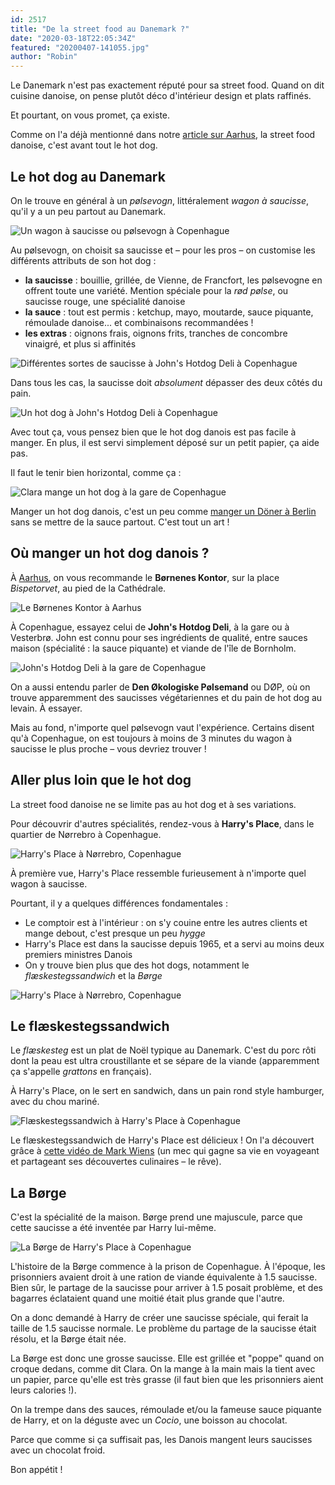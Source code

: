 ```yaml
---
id: 2517
title: "De la street food au Danemark ?"
date: "2020-03-18T22:05:34Z"
featured: "20200407-141055.jpg"
author: "Robin"
---
```


Le Danemark n'est pas exactement réputé pour sa street food. Quand on dit
cuisine danoise, on pense plutôt déco d'intérieur design et plats raffinés.

Et pourtant, on vous promet, ça existe.

Comme on l'a déjà mentionné dans notre
[article sur Aarhus](/2020/03/11/9-choses-incontournables-a-faire-a-aarhus), la
street food danoise, c'est avant tout le hot dog.

## Le hot dog au Danemark

On le trouve en général à un _pølsevogn_, littéralement _wagon à saucisse_,
qu'il y a un peu partout au Danemark.

![Un wagon à saucisse ou pølsevogn à Copenhague](20200408-174855.jpg "Un wagon à saucisse à Copenhague")

Au pølsevogn, on choisit sa saucisse et – pour les pros – on customise les
différents attributs de son hot dog :

- **la saucisse** : bouillie, grillée, de Vienne, de Francfort, les pølsevogne
  en offrent toute une variété. Mention spéciale pour la _rød pølse_, ou
  saucisse rouge, une spécialité danoise
- **la sauce** : tout est permis : ketchup, mayo, moutarde, sauce piquante,
  rémoulade danoise... et combinaisons recommandées !
- **les extras** : oignons frais, oignons frits, tranches de concombre vinaigré,
  et plus si affinités

![Différentes sortes de saucisse à John's Hotdog Deli à Copenhague](20200408-131130.jpg "Différentes sortes de saucisse, dont la fameuse rød pølse")

Dans tous les cas, la saucisse doit _absolument_ dépasser des deux côtés du
pain.

![Un hot dog à John's Hotdog Deli à Copenhague](20200408-131113.jpg "Un hot dog à John's Hotdog Deli")

Avec tout ça, vous pensez bien que le hot dog danois est pas facile à manger. En
plus, il est servi simplement déposé sur un petit papier, ça aide pas.

Il faut le tenir bien horizontal, comme ça :

![Clara mange un hot dog à la gare de Copenhague](20200408-131331.jpg)

Manger un hot dog danois, c'est un peu comme
[manger un Döner à Berlin](/2019/03/13/ich-hatte-gerne-einen-doner-bitte/) sans
se mettre de la sauce partout. C'est tout un art !

## Où manger un hot dog danois ?

À [Aarhus](/2020/03/11/9-choses-incontournables-a-faire-a-aarhus/), on vous
recommande le **Børnenes Kontor**, sur la place _Bispetorvet_, au pied de la
Cathédrale.

![Le Børnenes Kontor à Aarhus](20200407-140745.jpg "Le Børnenes Kontor à Aarhus")

À Copenhague, essayez celui de **John's Hotdog Deli**, à la gare ou à Vesterbrø.
John est connu pour ses ingrédients de qualité, entre sauces maison
(spécialité : la sauce piquante) et viande de l'île de Bornholm.

![John's Hotdog Deli à la gare de Copenhague](20200408-130929.jpg "John's Hotdog Deli à la gare de Copenhague")

On a aussi entendu parler de **Den Økologiske Pølsemand** ou DØP, où on trouve
apparemment des saucisses végétariennes et du pain de hot dog au levain. À
essayer.

Mais au fond, n'importe quel pølsevogn vaut l'expérience. Certains disent qu'à
Copenhague, on est toujours à moins de 3 minutes du wagon à saucisse le plus
proche – vous devriez trouver !

## Aller plus loin que le hot dog

La street food danoise ne se limite pas au hot dog et à ses variations.

Pour découvrir d'autres spécialités, rendez-vous à **Harry's Place**, dans le
quartier de Nørrebro à Copenhague.

![Harry's Place à Nørrebro, Copenhague](20200408-184505.jpg)

À première vue, Harry's Place ressemble furieusement à n'importe quel wagon à
saucisse.

Pourtant, il y a quelques différences fondamentales :

- Le comptoir est à l'intérieur : on s'y couine entre les autres clients et
  mange debout, c'est presque un peu _hygge_
- Harry's Place est dans la saucisse depuis 1965, et a servi au moins deux
  premiers ministres Danois
- On y trouve bien plus que des hot dogs, notamment le _flæskestegssandwich_ et
  la _Børge_

![Harry's Place à Nørrebro, Copenhague](20200408-181550.jpg)

## Le flæskestegssandwich

Le _flæskesteg_ est un plat de Noël typique au Danemark. C'est du porc rôti dont
la peau est ultra croustillante et se sépare de la viande (apparemment ça
s'appelle _grattons_ en français).

À Harry's Place, on le sert en sandwich, dans un pain rond style hamburger, avec
du chou mariné.

![Flæskestegssandwich à Harry's Place à Copenhague](20200408-182429.jpg)

Le flæskestegssandwich de Harry's Place est délicieux ! On l'a découvert grâce à
[cette vidéo de Mark Wiens](https://www.youtube.com/watch?v=2RvgmqpgSCM) (un mec
qui gagne sa vie en voyageant et partageant ses découvertes culinaires – le
rêve).

## La Børge

C'est la spécialité de la maison. Børge prend une majuscule, parce que cette
saucisse a été inventée par Harry lui-même.

![La Børge de Harry's Place à Copenhague](20200408-183706.jpg)

L'histoire de la Børge commence à la prison de Copenhague. À l'époque, les
prisonniers avaient droit à une ration de viande équivalente à 1.5 saucisse.
Bien sûr, le partage de la saucisse pour arriver à 1.5 posait problème, et des
bagarres éclataient quand une moitié était plus grande que l'autre.

On a donc demandé à Harry de créer une saucisse spéciale, qui ferait la taille
de 1.5 saucisse normale. Le problème du partage de la saucisse était résolu, et
la Børge était née.

La Børge est donc une grosse saucisse. Elle est grillée et "poppe" quand on
croque dedans, comme dit Clara. On la mange à la main mais la tient avec un
papier, parce qu'elle est très grasse (il faut bien que les prisonniers aient
leurs calories !).

On la trempe dans des sauces, rémoulade et/ou la fameuse sauce piquante de
Harry, et on la déguste avec un _Cocio_, une boisson au chocolat.

Parce que comme si ça suffisait pas, les Danois mangent leurs saucisses avec un
chocolat froid.

Bon appétit !
